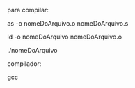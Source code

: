para compilar: 

  as -o nomeDoArquivo.o nomeDoArquivo.s

  ld -o nomeDoArquivo nomeDoArquivo.o

  ./nomeDoArquivo


compilador:

  gcc
